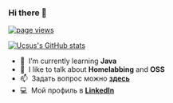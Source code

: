 ### Hi there 👋

  <a href="https://github.com/Ucsus/Ucsus">
    <img src="https://komarev.com/ghpvc/?username=ucsus" alt="page views" />
  </a>

 [![Ucsus's GitHub stats](https://github-readme-stats.vercel.app/api?username=Ucsus)](https://github.com/ucsus/github-readme-stats)

- :seedling: &nbsp;I’m currently learning **Java**
- :speech_balloon: &nbsp;I like to talk about **Homelabbing** and **OSS**
- :mailbox: &nbsp;Задать вопрос можно **[здесь]**
- :computer: &nbsp;Мой профиль в **[LinkedIn]**


<!--
**Ucsus/Ucsus** is a ✨ _special_ ✨ repository because its `README.md` (this file) appears on your GitHub profile.

Here are some ideas to get you started:

- 🔭 I’m currently working on ...
- 🌱 I’m currently learning ...
- 👯 I’m looking to collaborate on ...
- 🤔 I’m looking for help with ...
- 💬 Ask me about ...
- 📫 How to reach me: ...
- 😄 Pronouns: ...
- ⚡ Fun fact: ...
-->

[здесь]: https://github.com/Ucsus/Ucsus/issues "Ucsus/issues"
[linkedin]: https://www.linkedin.com/in/ucsus/ "Ucsus"
